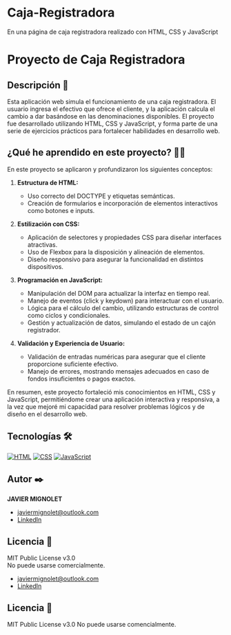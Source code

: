 # Caja-Registradora
En una página de caja registradora realizado con HTML, CSS y JavaScript

# Proyecto de Caja Registradora

## Descripción 📑

Esta aplicación web simula el funcionamiento de una caja registradora. El usuario ingresa el efectivo que ofrece el cliente, y la aplicación calcula el cambio a dar basándose en las denominaciones disponibles. El proyecto fue desarrollado utilizando HTML, CSS y JavaScript, y forma parte de una serie de ejercicios prácticos para fortalecer habilidades en desarrollo web.

## ¿Qué he aprendido en este proyecto? 🙇🏻 

En este proyecto se aplicaron y profundizaron los siguientes conceptos:

1. **Estructura de HTML:**
   - Uso correcto del DOCTYPE y etiquetas semánticas.
   - Creación de formularios e incorporación de elementos interactivos como botones e inputs.

2. **Estilización con CSS:**
   - Aplicación de selectores y propiedades CSS para diseñar interfaces atractivas.
   - Uso de Flexbox para la disposición y alineación de elementos.
   - Diseño responsivo para asegurar la funcionalidad en distintos dispositivos.

3. **Programación en JavaScript:**
   - Manipulación del DOM para actualizar la interfaz en tiempo real.
   - Manejo de eventos (click y keydown) para interactuar con el usuario.
   - Lógica para el cálculo del cambio, utilizando estructuras de control como ciclos y condicionales.
   - Gestión y actualización de datos, simulando el estado de un cajón registrador.

4. **Validación y Experiencia de Usuario:**
   - Validación de entradas numéricas para asegurar que el cliente proporcione suficiente efectivo.
   - Manejo de errores, mostrando mensajes adecuados en caso de fondos insuficientes o pagos exactos.

En resumen, este proyecto fortaleció mis conocimientos en HTML, CSS y JavaScript, permitiéndome crear una aplicación interactiva y responsiva, a la vez que mejoré mi capacidad para resolver problemas lógicos y de diseño en el desarrollo web.

## Tecnologías 🛠

[![HTML](https://img.shields.io/badge/HTML5-E34F26?style=for-the-badge&logo=html5&logoColor=white)](https://es.wikipedia.org/wiki/HTML5)
[![CSS](https://img.shields.io/badge/CSS3-1572B6?style=for-the-badge&logo=css3&logoColor=white)](https://es.wikipedia.org/wiki/CSS)
[![JavaScript](https://img.shields.io/badge/JavaScript-F7DF1E?style=for-the-badge&logo=javascript&logoColor=black)](https://es.wikipedia.org/wiki/JavaScript)

## Autor ✒️
**JAVIER MIGNOLET**

* [javiermignolet@outlook.com](mailto:javiermignolet@outlook.com)
* [LinkedIn](https://www.linkedin.com/in/javier-mignolet-66815615b/)

## Licencia 📄
MIT Public License v3.0  
No puede usarse comercialmente.


* [javiermignolet@outlook.com](javiermignolet@outlook.com)
* [LinkedIn](https://www.linkedin.com/in/javier-mignolet-66815615b/)


## Licencia 📄
MIT Public License v3.0
No puede usarse comencialmente.
